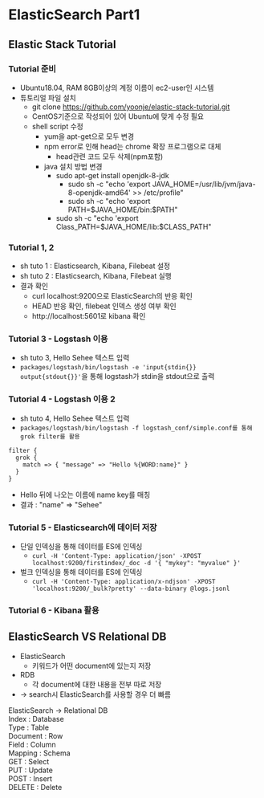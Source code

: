 # ElasticSearch Part1

## Elastic Stack Tutorial
### Tutorial 준비
* Ubuntu18.04, RAM 8GB이상의 계정 이름이 ec2-user인 시스템
* 튜토리얼 파일 설치
  * git clone https://github.com/yoonje/elastic-stack-tutorial.git
  * CentOS기준으로 작성되어 있어 Ubuntu에 맞게 수정 필요
  * shell script 수정
    * yum을 apt-get으로 모두 변경
    * npm error로 인해 head는 chrome 확장 프로그램으로 대체
      * head관련 코드 모두 삭제(npm포함)
    * java 설치 방법 변경
      * sudo apt-get install openjdk-8-jdk
	    * sudo sh -c "echo 'export JAVA_HOME=/usr/lib/jvm/java-8-openjdk-amd64' >> /etc/profile"
	    * sudo sh -c "echo 'export PATH=\$JAVA_HOME/bin:\$PATH"
      * sudo sh -c "echo 'export Class_PATH=\$JAVA_HOME/lib:\$CLASS_PATH"
### Tutorial 1, 2
* sh tuto 1 : Elasticsearch, Kibana, Filebeat 설정
* sh tuto 2 : Elasticsearch, Kibana, Filebeat 실행   
* 결과 확인
  * curl localhost:9200으로 ElasticSearch의 반응 확인
  * HEAD 반응 확인, filebeat 인덱스 생성 여부 확인
  * http://localhost:5601로 kibana 확인
### Tutorial 3 - Logstash 이용
* sh tuto 3, Hello Sehee 텍스트 입력
* `packages/logstash/bin/logstash -e 'input{stdin{}} output{stdout{}}'`을 통해 logstash가 stdin을 stdout으로 출력
### Tutorial 4 - Logstash 이용 2
* sh tuto 4, Hello Sehee 텍스트 입력
* `packages/logstash/bin/logstash -f logstash_conf/simple.conf를 통해 grok filter를 활용`
```
filter {
  grok {
    match => { "message" => "Hello %{WORD:name}" }
  }
}
```
* Hello 뒤에 나오는 이름에 name key를 매칭
* 결과 : "name" => "Sehee"
### Tutorial 5 - Elasticsearch에 데이터 저장
* 단일 인덱싱을 통해 데이터를 ES에 인덱싱
  * `curl -H 'Content-Type: application/json' -XPOST localhost:9200/firstindex/_doc -d '{ "mykey": "myvalue" }'`
* 벌크 인덱싱을 통해 데이터를 ES에 인덱싱
  * `curl -H 'Content-Type: application/x-ndjson' -XPOST 'localhost:9200/_bulk?pretty' --data-binary @logs.jsonl`
### Tutorial 6 - Kibana 활용   

## ElasticSearch VS Relational DB
* ElasticSearch
  * 키워드가 어떤 document에 있는지 저장
* RDB
  * 각 document에 대한 내용을 전부 따로 저장
* -> search시 ElasticSearch를 사용할 경우 더 빠름      

ElasticSearch -> Relational DB       
Index : Database   
Type : Table   
Document : Row   
Field : Column   
Mapping : Schema   
GET : Select   
PUT : Update   
POST : Insert   
DELETE : Delete   


